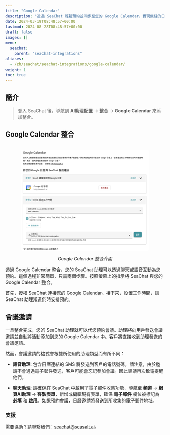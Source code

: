 ```yaml
---
title: "Google Calendar"
description: "透過 SeaChat 輕鬆預約並同步至您的 Google Calendar，實現無縫的日程安排。了解如何將 SeaChat 的 AI 聊天和語音助理與 Google Calendar 整合，以便有效管理預約。"
date: 2024-03-19T08:48:57+00:00
lastmod: 2024-08-28T08:48:57+00:00
draft: false
images: []
menu:
  seachat:
    parent: "seachat-integrations"
aliases:
  - /zh/seachat/seachat-integrations/google-calendar/
weight: 1
toc: true
---
```


## 簡介
> 登入 SeaChat 後，導航到 **AI助理配置** -> **整合** -> **Google Calendar** 來添加整合。

## Google Calendar 整合

<br/>
<center>
  <a href="/images/seachat-integrations/google-calendar/zh/google-calendar-ui.png" style="height: 200px; width: 100%; height: 100%;display: flex; justify-content: center; align-items: center; overflow: hidden;" target="_blank">
<img width="80%" style="border-radius: 0.4rem; cursor: zoom-in;" src="/images/seachat-integrations/google-calendar/zh/google-calendar-ui.png" alt="">
</a>

*Google Calendar 整合介面*
</center>

透過 Google Calendar 整合，您的 SeaChat 助理可以透過聊天或語音互動為您預約。這個過程非常簡單，只需兩個步驟。按照螢幕上的指示將 SeaChat 與您的 Google Calendar 整合。

首先，授權 SeaChat 連接您的 Google Calendar。接下來，設置工作時間，讓 SeaChat 助理知道何時安排預約。

## 會議邀請

一旦整合完成，您的 SeaChat 助理就可以代您預約會議。助理將向用戶發送會議邀請並自動將活動添加到您的 Google Calendar 中。客戶將直接收到助理發送的會議邀請。

然而，會議邀請的格式會根據所使用的助理類型而有所不同：

- **語音助理**: 包含日曆連結的 SMS 將發送到客戶的電話號碼。請注意，由於邀請不會通過電子郵件發送，客戶可能會忘記參加會議。因此建議再次致電提醒他們。

- **聊天助理**: 請確保在 SeaChat 中啟用了電子郵件收集功能，導航至 **頻道** → **網頁AI助理** → **客製表單**，新增或編輯現有表單，確保 **電子郵件** 欄位被標記為 **必填** 和 **啟用**。如果預約會議，日曆邀請將發送到所收集的電子郵件地址。

### 支援
需要協助？請聯繫我們：[seachat@seasalt.ai](mailto:seachat@seasalt.ai)。

